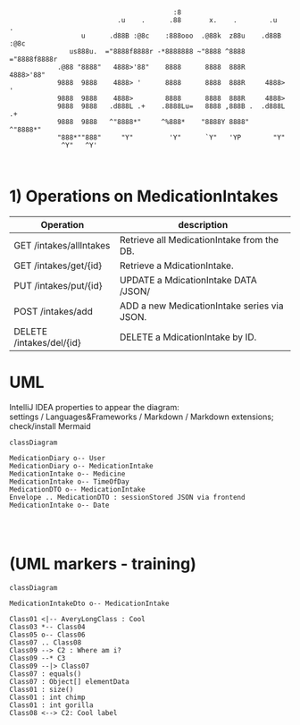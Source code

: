 ```
               
                                                                                                                            
                                         :8                                
                           .u    .      .88       x.    .        .u    .   
                  u      .d88B :@8c    :888ooo  .@88k  z88u    .d88B :@8c  
               us888u.  ="8888f8888r -*8888888 ~"8888 ^8888   ="8888f8888r 
            .@88 "8888"   4888>'88"    8888      8888  888R     4888>'88"  
            9888  9888    4888> '      8888      8888  888R     4888> '    
            9888  9888    4888>        8888      8888  888R     4888>      
            9888  9888   .d888L .+    .8888Lu=   8888 ,888B .  .d888L .+   
            9888  9888   ^"8888*"     ^%888*    "8888Y 8888"   ^"8888*"    
            "888*""888"     "Y"         'Y"      `Y"   'YP        "Y"      
             ^Y"   ^Y'                                                     
                                                                           
                                                

```
# 1)  Operations on MedicationIntakes

| Operation                  | description                                 |
|----------------------------|---------------------------------------------|
| GET    /intakes/allIntakes 	 | Retrieve all MedicationIntake from the DB.  |
| GET    /intakes/get/{id}   | Retrieve a MdicationIntake.                 |
| PUT    /intakes/put/{id}   | UPDATE  a MdicationIntake DATA /JSON/       |
| POST   /intakes/add 		     | ADD a new MedicationIntake series via JSON. |
| DELETE /intakes/del/{id}   | DELETE a MdicationIntake by ID.             |

# UML
IntelliJ IDEA properties to appear the diagram: <br />
settings / Languages&Frameworks / Markdown / Markdown extensions; check/install Mermaid

```mermaid
classDiagram

MedicationDiary o-- User
MedicationDiary o-- MedicationIntake
MedicationIntake o-- Medicine
MedicationIntake o-- TimeOfDay
MedicationDTO o-- MedicationIntake
Envelope .. MedicationDTO : sessionStored JSON via frontend
MedicationIntake o-- Date




```



# (UML markers - training)
```mermaid
classDiagram

MedicationIntakeDto o-- MedicationIntake

Class01 <|-- AveryLongClass : Cool
Class03 *-- Class04
Class05 o-- Class06
Class07 .. Class08
Class09 --> C2 : Where am i?
Class09 --* C3
Class09 --|> Class07
Class07 : equals()
Class07 : Object[] elementData
Class01 : size()
Class01 : int chimp
Class01 : int gorilla
Class08 <--> C2: Cool label

```


       